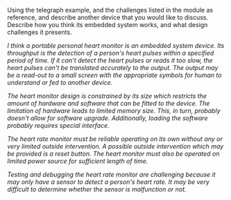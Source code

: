 Using the telegraph example, and the challenges listed in the module as reference, and describe another device that you would like to discuss. Describe how you think its embedded system works, and what design challenges it presents.

*I think a portable personal heart monitor is an embedded system device. Its throughput is the detection of a person's heart pulses within a specified period of time. If it can't detect the heart pulses or reads it too slow, the heart pulses can't be translated accurately to the output. The output may be a read-out to a small screen with the appropriate symbols for human to understand or fed to another device.*

*The heart monitor design is constrained by its size which restricts the amount of hardware and software that can be fitted to the device. The limitation of hardware leads to limited memory size. This, in turn, probably doesn't allow for software upgrade. Additionally, loading the software probably requires special interface.*

*The heart rate monitor must be reliable operating on its own without any or very limited outside intervention. A possible outside intervention which may be provided is a reset button. The heart monitor must also be operated on limited power source for sufficient length of time.*

*Testing and debugging the heart rate monitor are challenging because it may only have a sensor to detect a person's heart rate. It may be very difficult to determine whether the sensor is malfunction or not.*